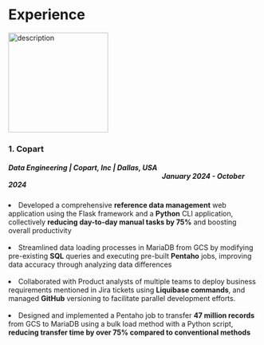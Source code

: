 # Experience

<img src="https://github.com/user-attachments/assets/b2763b20-b69f-45e2-bdb8-ba4eed9af516" alt="description" height="200">


### 1. Copart
  ##### <b>Data Engineering | Copart, Inc | Dallas, USA &emsp;&emsp;&emsp;&emsp;&emsp;&emsp;&emsp;&emsp;&emsp;&emsp;&emsp;&emsp;&emsp;&emsp;&emsp;&emsp;&emsp;&emsp;&emsp;&emsp;&emsp;&emsp;January 2024 - October 2024</b>
  <li>Developed a comprehensive <b>reference data management</b> web application using the Flask framework and a <b>Python</b> CLI application, collectively <b>reducing day-to-day manual tasks by 75%</b> and boosting overall productivity</li>
  </br>
<li>Streamlined data loading processes in MariaDB from GCS by modifying pre-existing <b>SQL</b> queries and executing pre-built <b>Pentaho</b> jobs, improving data accuracy through analyzing data differences</li> 
</br>
<li>Collaborated with Product analysts of multiple teams to deploy business requirements mentioned in Jira tickets using <b>Liquibase commands</b>, and managed <b>GitHub</b> versioning to facilitate parallel development efforts.</li>
</br>
<li>Designed and implemented a Pentaho job to transfer <b>47 million records</b> from GCS to MariaDB using a bulk load method with a Python script, <b>reducing transfer time by over 75% compared to conventional methods</b></li>


